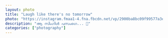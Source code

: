 ```yaml
---		
layout: photo
title: "Laugh like there's no tomorrow"
photo: "https://instagram.fmaa1-4.fna.fbcdn.net/vp/2900ba8bc09f99577a3e5d8edf94a2b9/5E43CDF5/t51.2885-15/e35/73272401_728921107580292_4143738454910077733_n.jpg?_nc_ht=instagram.fmaa1-4.fna.fbcdn.net&_nc_cat=100 1080w"
description: "ആ സിംഗിൾ പസംഗെ... 🥳"
categories: ["photography"]
---
```


